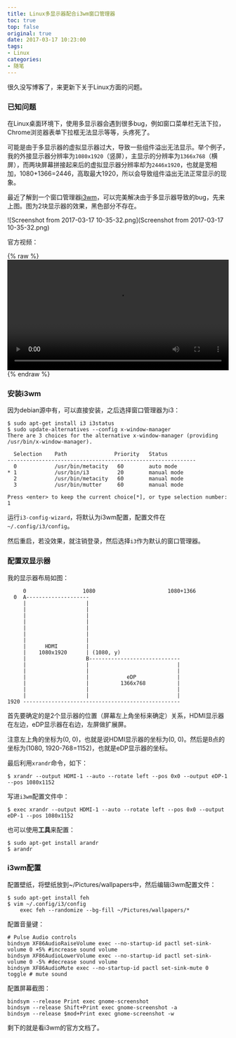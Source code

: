```yaml
---
title: Linux多显示器配合i3wm窗口管理器
toc: true
top: false
original: true
date: 2017-03-17 10:23:00
tags:
- Linux
categories:
- 随笔
---
```

很久没写博客了，来更新下关于Linux方面的问题。

### 已知问题

在Linux桌面环境下，使用多显示器会遇到很多bug，例如窗口菜单栏无法下拉，Chrome浏览器表单下拉框无法显示等等，头疼死了。
<!--more-->

可能是由于多显示器的虚拟显示器过大，导致一些组件溢出无法显示。举个例子，我的外接显示器分辨率为`1080x1920`（竖屏），主显示的分辨率为`1366x768`（横屏），而两块屏幕拼接起来后的虚拟显示器分辨率却为`2446x1920`，也就是宽相加，1080+1366=2446，高取最大1920，所以会导致组件溢出无法正常显示的现象。

最近了解到一个窗口管理器[i3wm](http://i3wm.org/)，可以完美解决由于多显示器导致的bug，先来上图。图为2块显示器的效果，黑色部分不存在。

![Screenshot from 2017-03-17 10-35-32.png](Screenshot from 2017-03-17 10-35-32.png)

官方视频：

{% raw %}
<video width="100%" controls>
	<source src="http://i3wm.org/screenshots/screencast-4.1.mp4">
</video>
{% endraw %}

### 安装i3wm
因为debian源中有，可以直接安装，之后选择窗口管理器为i3：

```
$ sudo apt-get install i3 i3status
$ sudo update-alternatives --config x-window-manager
There are 3 choices for the alternative x-window-manager (providing /usr/bin/x-window-manager).

  Selection    Path               Priority   Status
------------------------------------------------------------
  0            /usr/bin/metacity   60        auto mode
* 1            /usr/bin/i3         20        manual mode
  2            /usr/bin/metacity   60        manual mode
  3            /usr/bin/mutter     60        manual mode

Press <enter> to keep the current choice[*], or type selection number: 1
```

运行`i3-config-wizard`，将默认为i3wm配置，配置文件在`~/.config/i3/config`。

然后重启，若没效果，就注销登录，然后选择`i3`作为默认的窗口管理器。

### 配置双显示器
我的显示器布局如图：
```
     0                  1080                       1080+1366
  0  A--------------------
     |                   |
     |                   |
     |                   |
     |                   |
     |                   |
     |                   |
     |                   |
     |      HDMI         |
     |    1080x1920      | (1080, y)
     |                   B-----------------------------
     |                   |                            |
     |                   |                            |
     |                   |            eDP             |
     |                   |          1366x768          |
     |                   |                            |
     |                   |                            |
1920 --------------------------------------------------
```

首先要确定的是2个显示器的位置（屏幕左上角坐标来确定）关系，HDMI显示器在左边，eDP显示器在右边，左屏做扩展屏。

注意左上角的坐标为(0, 0)，也就是说HDMI显示器的坐标为(0, 0)。然后是B点的坐标为(1080, 1920-768=1152)，也就是eDP显示器的坐标。

最后利用`xrandr`命令，如下：

	$ xrandr --output HDMI-1 --auto --rotate left --pos 0x0 --output eDP-1 --pos 1080x1152

写进`i3wm`配置文件中：

	$ exec xrandr --output HDMI-1 --auto --rotate left --pos 0x0 --output eDP-1 --pos 1080x1152

也可以使用**工具**来配置：

	$ sudo apt-get install arandr
	$ arandr

### i3wm配置
配置壁纸，将壁纸放到~/Pictures/wallpapers中，然后编辑i3wm配置文件：

	$ sudo apt-get install feh
	$ vim ~/.config/i3/config
		exec feh --randomize --bg-fill ~/Pictures/wallpapers/*

配置音量键：

	# Pulse Audio controls
	bindsym XF86AudioRaiseVolume exec --no-startup-id pactl set-sink-volume 0 +5% #increase sound volume
	bindsym XF86AudioLowerVolume exec --no-startup-id pactl set-sink-volume 0 -5% #decrease sound volume
	bindsym XF86AudioMute exec --no-startup-id pactl set-sink-mute 0 toggle # mute sound

配置屏幕截图：

	bindsym --release Print exec gnome-screenshot
	bindsym --release Shift+Print exec gnome-screenshot -a
	bindsym --release $mod+Print exec gnome-screenshot -w

剩下的就是看i3wm的官方文档了。

